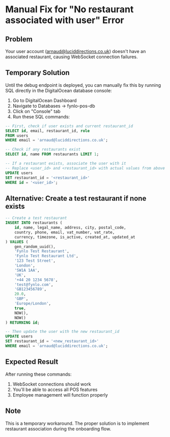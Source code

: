 # Manual Fix for "No restaurant associated with user" Error

## Problem
Your user account (arnaud@luciddirections.co.uk) doesn't have an associated restaurant, causing WebSocket connection failures.

## Temporary Solution
Until the debug endpoint is deployed, you can manually fix this by running SQL directly in the DigitalOcean database console:

1. Go to DigitalOcean Dashboard
2. Navigate to Databases → fynlo-pos-db
3. Click on "Console" tab
4. Run these SQL commands:

```sql
-- First, check if user exists and current restaurant_id
SELECT id, email, restaurant_id, role 
FROM users 
WHERE email = 'arnaud@luciddirections.co.uk';

-- Check if any restaurants exist
SELECT id, name FROM restaurants LIMIT 1;

-- If a restaurant exists, associate the user with it
-- Replace <user_id> and <restaurant_id> with actual values from above queries
UPDATE users 
SET restaurant_id = '<restaurant_id>' 
WHERE id = '<user_id>';
```

## Alternative: Create a test restaurant if none exists

```sql
-- Create a test restaurant
INSERT INTO restaurants (
    id, name, legal_name, address, city, postal_code,
    country, phone, email, vat_number, vat_rate,
    currency, timezone, is_active, created_at, updated_at
) VALUES (
    gen_random_uuid(), 
    'Fynlo Test Restaurant',
    'Fynlo Test Restaurant Ltd',
    '123 Test Street',
    'London',
    'SW1A 1AA',
    'UK',
    '+44 20 1234 5678',
    'test@fynlo.com',
    'GB123456789',
    20.0,
    'GBP',
    'Europe/London',
    true,
    NOW(),
    NOW()
) RETURNING id;

-- Then update the user with the new restaurant_id
UPDATE users 
SET restaurant_id = '<new_restaurant_id>' 
WHERE email = 'arnaud@luciddirections.co.uk';
```

## Expected Result
After running these commands:
1. WebSocket connections should work
2. You'll be able to access all POS features
3. Employee management will function properly

## Note
This is a temporary workaround. The proper solution is to implement restaurant association during the onboarding flow.